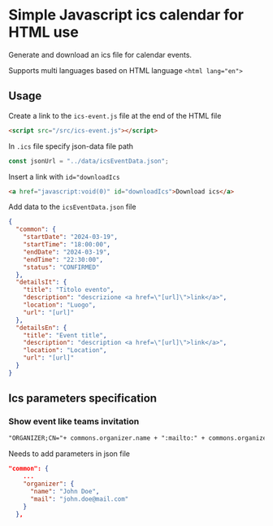 # Simple Javascript ics calendar for HTML use

Generate and download an ics file for calendar events.

Supports multi languages based on HTML language `<html lang="en">`

## Usage

Create a link to the `ics-event.js` file at the end of the HTML file

```html
<script src="/src/ics-event.js"></script>
```

In `.ics` file specify json-data file path

```javascript
const jsonUrl = "../data/icsEventData.json";
```

Insert a link with `id="downloadIcs`

```html
<a href="javascript:void(0)" id="downloadIcs">Download ics</a>
```

Add data to the `icsEventData.json` file

```json
{
  "common": {
    "startDate": "2024-03-19",
    "startTime": "18:00:00",
    "endDate": "2024-03-19",
    "endTime": "22:30:00",
    "status": "CONFIRMED"
  },
  "detailsIt": {
    "title": "Titolo evento",
    "description": "descrizione <a href=\"[url]\">link</a>",
    "location": "Luogo",
    "url": "[url]"
  },
  "detailsEn": {
    "title": "Event title",
    "description": "description <a href=\"[url]\">link</a>",
    "location": "Location",
    "url": "[url]"
  }
}
```

## Ics parameters specification

### Show event like teams invitation

```html
"ORGANIZER;CN="+ commons.organizer.name + ":mailto:" + commons.organizer.email + "\n" +
```

Needs to add parameters in json file

```json
"common": {
    ...
    "organizer": {
      "name": "John Doe",
      "mail": "john.doe@mail.com"
    }
  },